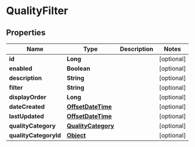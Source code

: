 

# QualityFilter

## Properties

Name | Type | Description | Notes
------------ | ------------- | ------------- | -------------
**id** | **Long** |  |  [optional]
**enabled** | **Boolean** |  |  [optional]
**description** | **String** |  |  [optional]
**filter** | **String** |  |  [optional]
**displayOrder** | **Long** |  |  [optional]
**dateCreated** | [**OffsetDateTime**](OffsetDateTime.md) |  |  [optional]
**lastUpdated** | [**OffsetDateTime**](OffsetDateTime.md) |  |  [optional]
**qualityCategory** | [**QualityCategory**](QualityCategory.md) |  |  [optional]
**qualityCategoryId** | [**Object**](.md) |  |  [optional]



